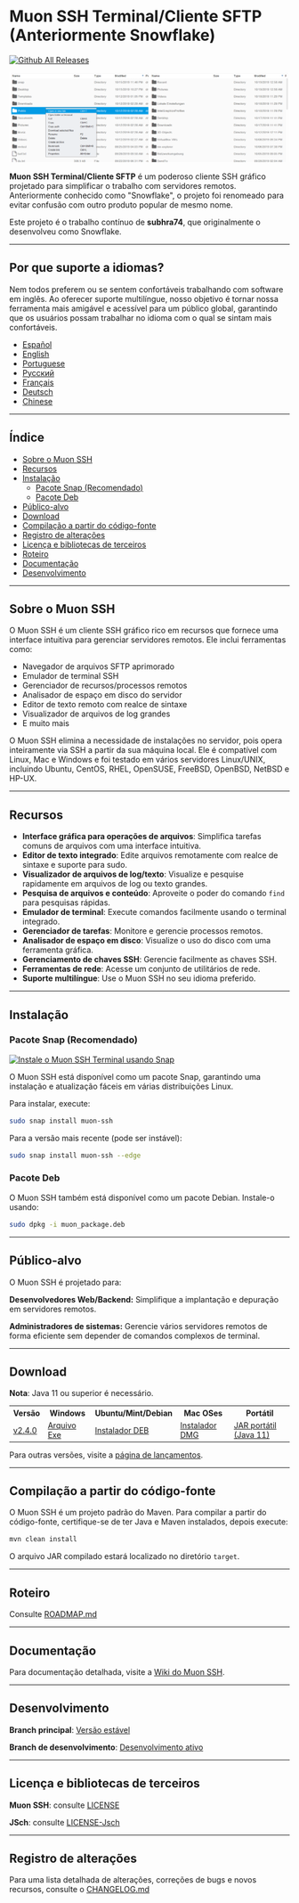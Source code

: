 # Muon SSH Terminal/Cliente SFTP (Anteriormente Snowflake)

[![Github All Releases](https://img.shields.io/github/downloads/subhra74/snowflake/total.svg)]()

<div> <img src="https://raw.githubusercontent.com/devlinx9/muonssh-screenshots/master/file-browser/2.png"> </div> 

**Muon SSH Terminal/Cliente SFTP** é um poderoso cliente SSH gráfico projetado para simplificar o trabalho com servidores remotos. Anteriormente conhecido como "Snowflake", o projeto foi renomeado para evitar confusão com outro produto popular de mesmo nome.

Este projeto é o trabalho contínuo de **subhra74**, que originalmente o desenvolveu como Snowflake.

---

## Por que suporte a idiomas?

Nem todos preferem ou se sentem confortáveis trabalhando com software em inglês. Ao oferecer suporte multilíngue, nosso objetivo é tornar nossa ferramenta mais amigável e acessível para um público global, garantindo que os usuários possam trabalhar no idioma com o qual se sintam mais confortáveis.

- [Español](README_es.md)
- [English](README.md)
- [Portuguese](README_pt.md)
- [Pусский](README_ru.md)
- [Français](README_fr.md)
- [Deutsch](README_de.md)
- [Chinese](README_zh.md)

---

## Índice
- [Sobre o Muon SSH](#sobre-o-muon-ssh)
- [Recursos](#recursos)
- [Instalação](#instalação)
    - [Pacote Snap (Recomendado)](#pacote-snap-recomendado)
    - [Pacote Deb](#pacote-deb)
- [Público-alvo](#público-alvo)
- [Download](#download)
- [Compilação a partir do código-fonte](#compilação-a-partir-do-código-fonte)
- [Registro de alterações](#registro-de-alterações)
- [Licença e bibliotecas de terceiros](#licença-e-bibliotecas-de-terceiros)
- [Roteiro](#roteiro)
- [Documentação](#documentação)
- [Desenvolvimento](#desenvolvimento)

---

## Sobre o Muon SSH
O Muon SSH é um cliente SSH gráfico rico em recursos que fornece uma interface intuitiva para gerenciar servidores remotos. Ele inclui ferramentas como:
- Navegador de arquivos SFTP aprimorado
- Emulador de terminal SSH
- Gerenciador de recursos/processos remotos
- Analisador de espaço em disco do servidor
- Editor de texto remoto com realce de sintaxe
- Visualizador de arquivos de log grandes
- E muito mais

O Muon SSH elimina a necessidade de instalações no servidor, pois opera inteiramente via SSH a partir da sua máquina local. Ele é compatível com Linux, Mac e Windows e foi testado em vários servidores Linux/UNIX, incluindo Ubuntu, CentOS, RHEL, OpenSUSE, FreeBSD, OpenBSD, NetBSD e HP-UX.

---

## Recursos
- **Interface gráfica para operações de arquivos**: Simplifica tarefas comuns de arquivos com uma interface intuitiva.
- **Editor de texto integrado**: Edite arquivos remotamente com realce de sintaxe e suporte para sudo.
- **Visualizador de arquivos de log/texto**: Visualize e pesquise rapidamente em arquivos de log ou texto grandes.
- **Pesquisa de arquivos e conteúdo**: Aproveite o poder do comando `find` para pesquisas rápidas.
- **Emulador de terminal**: Execute comandos facilmente usando o terminal integrado.
- **Gerenciador de tarefas**: Monitore e gerencie processos remotos.
- **Analisador de espaço em disco**: Visualize o uso do disco com uma ferramenta gráfica.
- **Gerenciamento de chaves SSH**: Gerencie facilmente as chaves SSH.
- **Ferramentas de rede**: Acesse um conjunto de utilitários de rede.
- **Suporte multilíngue**: Use o Muon SSH no seu idioma preferido.

---

## Instalação

### Pacote Snap (Recomendado)
[![Instale o Muon SSH Terminal usando Snap](https://snapcraft.io/muon-ssh/badge.svg)](https://snapcraft.io/muon-ssh)

O Muon SSH está disponível como um pacote Snap, garantindo uma instalação e atualização fáceis em várias distribuições Linux.

Para instalar, execute:
```sh  
sudo snap install muon-ssh  
```

Para a versão mais recente (pode ser instável):
```sh  
sudo snap install muon-ssh --edge    
```

### Pacote Deb
O Muon SSH também está disponível como um pacote Debian. Instale-o usando:
```sh  
sudo dpkg -i muon_package.deb   
```

---

## Público-alvo
O Muon SSH é projetado para:

**Desenvolvedores Web/Backend:** Simplifique a implantação e depuração em servidores remotos.

**Administradores de sistemas:** Gerencie vários servidores remotos de forma eficiente sem depender de comandos complexos de terminal.

---

## Download
**Nota**: Java 11 ou superior é necessário.

<table>
  <tr>
    <th>Versão</th>
    <th>Windows</th>
    <th>Ubuntu/Mint/Debian</th>
    <th>Mac OSes</th>
    <th>Portátil</th>
  </tr>
  <tr>
    <td>
      <a href="https://github.com/devlinx9/muon-ssh/releases/download/v2.4.0/muonssh_2.4.0.deb">v2.4.0</a>
    </td>
    <td>
      <a href="https://github.com/devlinx9/muon-ssh/releases/download/v2.4.0/muonssh_2.4.0.exe">Arquivo Exe</a>
    </td>
    <td>
      <a href="https://github.com/devlinx9/muon-ssh/releases/download/v2.4.0/muonssh_2.4.0.deb">Instalador DEB</a>
    </td>
    <td>
      <a href="https://github.com/devlinx9/muon-ssh/releases/download/v2.4.0/muonssh_2.4.0.dmg">Instalador DMG</a>
    </td>
    <td>
      <a href="https://github.com/devlinx9/muon-ssh/releases/download/v2.4.0/muonssh_2.4.0.jar">JAR portátil (Java 11)</a>
    </td>
  </tr>
</table>

Para outras versões, visite a <a href="https://github.com/devlinx9/muon-ssh/releases">página de lançamentos</a>.

---

## Compilação a partir do código-fonte
O Muon SSH é um projeto padrão do Maven. Para compilar a partir do código-fonte, certifique-se de ter Java e Maven instalados, depois execute:
```sh  
mvn clean install  
```

O arquivo JAR compilado estará localizado no diretório `target`.

---

## Roteiro
Consulte [ROADMAP.md](ROADMAP.md)

---

## Documentação
Para documentação detalhada, visite a <a href="https://github.com/devlinx9/muon-ssh/wiki">Wiki do Muon SSH</a>.

---

## Desenvolvimento
**Branch principal**: <a href="https://github.com/devlinx9/muon-ssh">Versão estável</a>

**Branch de desenvolvimento**: <a href="https://github.com/devlinx9/muon-ssh/tree/develop">Desenvolvimento ativo</a>

---

## Licença e bibliotecas de terceiros
**Muon SSH**: consulte [LICENSE](LICENSE)

**JSch**: consulte [LICENSE-Jsch](LICENSE-Jsch)

---

## Registro de alterações
Para uma lista detalhada de alterações, correções de bugs e novos recursos, consulte o [CHANGELOG.md](CHANGELOG.md)